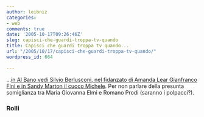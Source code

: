 ```yaml
---
author: leibniz
categories:
- web
comments: true
date: '2005-10-17T09:26:46Z'
slug: capisci-che-guardi-troppa-tv-quando
title: Capisci che guardi troppa tv quando...
url: "/2005/10/17/capisci-che-guardi-troppa-tv-quando/"
wordpress_id: 664

---
```

...[in Al Bano vedi Silvio Berlusconi, nel fidanzato di Amanda Lear Gianfranco Fini e in Sandy Marton il cuoco Michele](https://www.rolliblog.net/archives/2005/10/16/lisola_dei_famosi_in_parlamento.html). Per non parlare della presunta somiglianza tra Maria Giovanna Elmi e Romano Prodi (saranno i polpacci?).  
 

### Rolli
